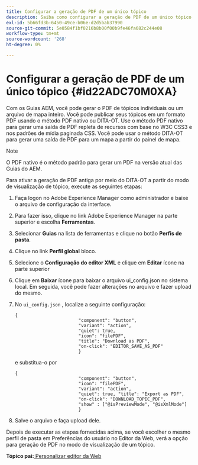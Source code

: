 ```yaml
---
title: Configurar a geração de PDF de um único tópico
description: Saiba como configurar a geração de PDF de um único tópico
exl-id: 5b66fd3b-6450-49ce-b06e-d2d5bab37990
source-git-commit: 5e0584f1bf0216b8b00f00b9fe46fa682c244e08
workflow-type: tm+mt
source-wordcount: '268'
ht-degree: 0%

---
```


# Configurar a geração de PDF de um único tópico {#id22ADC70M0XA}

Com os Guias AEM, você pode gerar o PDF de tópicos individuais ou um arquivo de mapa inteiro. Você pode publicar seus tópicos em um formato PDF usando o método PDF nativo ou DITA-OT. Use o método PDF nativo para gerar uma saída de PDF repleta de recursos com base no W3C CSS3 e nos padrões de mídia paginada CSS. Você pode usar o método DITA-OT para gerar uma saída de PDF para um mapa a partir do painel de mapa.

>[!NOTE]
>
> O PDF nativo é o método padrão para gerar um PDF na versão atual das Guias do AEM.

Para ativar a geração de PDF antiga por meio do DITA-OT a partir do modo de visualização de tópico, execute as seguintes etapas:

1. Faça logon no Adobe Experience Manager como administrador e baixe o arquivo de configuração da interface.

1. Para fazer isso, clique no link Adobe Experience Manager na parte superior e escolha **Ferramentas**.
1. Selecionar **Guias** na lista de ferramentas e clique no botão **Perfis de pasta**.
1. Clique no link **Perfil global** bloco.
1. Selecione o **Configuração do editor XML** e clique em **Editar** ícone na parte superior
1. Clique em **Baixar** ícone para baixar o arquivo ui\_config.json no sistema local. Em seguida, você pode fazer alterações no arquivo e fazer upload do mesmo.
1. No `ui_config.json` , localize a seguinte configuração:

   ```
   {
                           "component": "button",
                           "variant": "action",
                           "quiet": true,
                           "icon": "filePDF",
                           "title": "Download as PDF",
                           "on-click": "EDITOR_SAVE_AS_PDF"
                           }
   ```

   e substitua-o por

   ```
   {
                           "component": "button",
                           "icon": "filePDF",
                           "variant": "action",
                           "quiet": true, "title": "Export as PDF",
                           "on-click": "DOWNLOAD_TOPIC_PDF",
                           "show" : ["@isPreviewMode", "@isXmlMode"]
                           }
   ```

1. Salve o arquivo e faça upload dele.

Depois de executar as etapas fornecidas acima, se você escolher o mesmo perfil de pasta em Preferências do usuário no Editor da Web, verá a opção para geração de PDF no modo de visualização de um tópico.

**Tópico pai:**[ Personalizar editor da Web](conf-web-editor.md)

